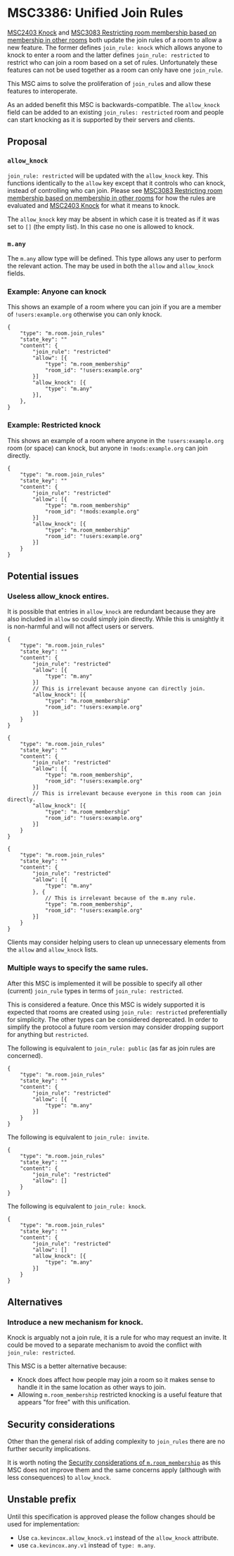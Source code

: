 # MSC3386: Unified Join Rules

[MSC2403 Knock](https://github.com/matrix-org/matrix-doc/pull/2403) and [MSC3083 Restricting room membership based on membership in other rooms](https://github.com/matrix-org/matrix-doc/pull/3083) both update the join rules of a room to allow a new feature. The former defines `join_rule: knock` which allows anyone to knock to enter a room and the latter defines `join_rule: restricted` to restrict who can join a room based on a set of rules. Unfortunately these features can not be used together as a room can only have one `join_rule`.

This MSC aims to solve the proliferation of `join_rule`s and allow these features to interoperate.

As an added benefit this MSC is backwards-compatible. The `allow_knock` field can be added to an existing `join_rules: restricted` room and people can start knocking as it is supported by their servers and clients.

## Proposal

### `allow_knock`

`join_rule: restricted` will be updated with the `allow_knock` key. This functions identically to the `allow` key except that it controls who can knock, instead of controlling who can join. Please see [MSC3083 Restricting room membership based on membership in other rooms](https://github.com/matrix-org/matrix-doc/pull/3083) for how the rules are evaluated and [MSC2403 Knock](https://github.com/matrix-org/matrix-doc/pull/2403) for what it means to knock.

The `allow_knock` key may be absent in which case it is treated as if it was set to `[]` (the empty list). In this case no one is allowed to knock.

### `m.any`

The `m.any` allow type will be defined. This type allows any user to perform the relevant action. The may be used in both the `allow` and `allow_knock` fields.

### Example: Anyone can knock

This shows an example of a room where you can join if you are a member of `!users:example.org` otherwise you can only knock.

```json5
{
	"type": "m.room.join_rules"
	"state_key": ""
	"content": {
		"join_rule": "restricted"
		"allow": [{
			"type": "m.room_membership"
			"room_id": "!users:example.org"
		}]
		"allow_knock": [{
			"type": "m.any"
		}],
	},
}
```

### Example: Restricted knock

This shows an example of a room where anyone in the `!users:example.org` room (or space) can knock, but anyone in `!mods:example.org` can join directly.

```json5
{
	"type": "m.room.join_rules"
	"state_key": ""
	"content": {
		"join_rule": "restricted"
		"allow": [{
			"type": "m.room_membership"
			"room_id": "!mods:example.org"
		}]
		"allow_knock": [{
			"type": "m.room_membership"
			"room_id": "!users:example.org"
		}]
	}
}
```

## Potential issues

### Useless allow_knock entires.

It is possible that entries in `allow_knock` are redundant because they are also included in `allow` so could simply join directly. While this is unsightly it is non-harmful and will not affect users or servers.

```json5
{
	"type": "m.room.join_rules"
	"state_key": ""
	"content": {
		"join_rule": "restricted"
		"allow": [{
			"type": "m.any"
		}]
		// This is irrelevant because anyone can directly join.
		"allow_knock": [{
			"type": "m.room_membership"
			"room_id": "!users:example.org"
		}]
	}
}
```

```json5
{
	"type": "m.room.join_rules"
	"state_key": ""
	"content": {
		"join_rule": "restricted"
		"allow": [{
			"type": "m.room_membership",
			"room_id": "!users:example.org"
		}]
		// This is irrelevant because everyone in this room can join directly.
		"allow_knock": [{
			"type": "m.room_membership"
			"room_id": "!users:example.org"
		}]
	}
}
```

```json5
{
	"type": "m.room.join_rules"
	"state_key": ""
	"content": {
		"join_rule": "restricted"
		"allow": [{
			"type": "m.any"
		}, {
			// This is irrelevant because of the m.any rule.
			"type": "m.room_membership",
			"room_id": "!users:example.org"
		}]
	}
}
```

Clients may consider helping users to clean up unnecessary elements from the `allow` and `allow_knock` lists.

### Multiple ways to specify the same rules.

After this MSC is implemented it will be possible to specify all other (current) `join_rule` types in terms of `join_rule: restricted`.

This is considered a feature. Once this MSC is widely supported it is expected that rooms are created using `join_rule: restricted` preferentially for simplicity. The other types can be considered deprecated. In order to simplify the protocol a future room version may consider dropping support for anything but `restricted`.

The following is equivalent to `join_rule: public` (as far as join rules are concerned).

```json5
{
	"type": "m.room.join_rules"
	"state_key": ""
	"content": {
		"join_rule": "restricted"
		"allow": [{
			"type": "m.any"
		}]
	}
}
```

The following is equivalent to `join_rule: invite`.

```json5
{
	"type": "m.room.join_rules"
	"state_key": ""
	"content": {
		"join_rule": "restricted"
		"allow": []
	}
}
```

The following is equivalent to `join_rule: knock`.

```json5
{
	"type": "m.room.join_rules"
	"state_key": ""
	"content": {
		"join_rule": "restricted"
		"allow": []
		"allow_knock": [{
			"type": "m.any"
		}]
	}
}
```

## Alternatives

### Introduce a new mechanism for knock.

Knock is arguably not a join rule, it is a rule for who may request an invite. It could be moved to a separate mechanism to avoid the conflict with `join_rule: restricted`.

This MSC is a better alternative because:

- Knock does affect how people may join a room so it makes sense to handle it in the same location as other ways to join.
- Allowing `m.room_membership` restricted knocking is a useful feature that appears "for free" with this unification.

## Security considerations

Other than the general risk of adding complexity to `join_rules` there are no further security implications.

It is worth noting the [Security considerations of `m.room_membership`](./3083-restricted-rooms.md#security-considerations) as this MSC does not improve them and the same concerns apply (although with less consequences) to `allow_knock`.

## Unstable prefix

Until this specification is approved please the follow changes should be used for implementation:
- Use `ca.kevincox.allow_knock.v1` instead of the `allow_knock` attribute.
- use `ca.kevincox.any.v1` instead of `type: m.any`.
